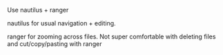 Use nautilus + ranger

nautilus for usual navigation + editing.

ranger for zooming across files. Not super comfortable with
deleting files and cut/copy/pasting with ranger
